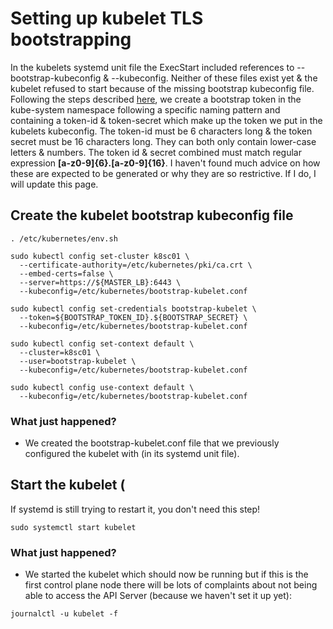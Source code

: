 # Setting up kubelet TLS bootstrapping
In the kubelets systemd unit file the ExecStart included references to --bootstrap-kubeconfig & --kubeconfig. Neither of these files exist yet & the kubelet refused to start because of the missing bootstrap kubeconfig file.
Following the steps described [here](https://kubernetes.io/docs/reference/command-line-tools-reference/kubelet-tls-bootstrapping/), we create a bootstrap token in the kube-system namespace following a specific naming pattern and containing a token-id & token-secret which make up the token we put in the kubelets kubeconfig. The token-id must be 6 characters long & the token secret must be 16 characters long. They can both only contain lower-case letters & numbers. The token id & secret combined must match regular expression **[a-z0-9]{6}.[a-z0-9]{16}**. I haven't found much advice on how these are expected to be generated or why they are so restrictive. If I do, I will update this page.

## Create the kubelet bootstrap kubeconfig file
```
. /etc/kubernetes/env.sh

sudo kubectl config set-cluster k8sc01 \
  --certificate-authority=/etc/kubernetes/pki/ca.crt \
  --embed-certs=false \
  --server=https://${MASTER_LB}:6443 \
  --kubeconfig=/etc/kubernetes/bootstrap-kubelet.conf

sudo kubectl config set-credentials bootstrap-kubelet \
  --token=${BOOTSTRAP_TOKEN_ID}.${BOOTSTRAP_SECRET} \
  --kubeconfig=/etc/kubernetes/bootstrap-kubelet.conf

sudo kubectl config set-context default \
  --cluster=k8sc01 \
  --user=bootstrap-kubelet \
  --kubeconfig=/etc/kubernetes/bootstrap-kubelet.conf

sudo kubectl config use-context default \
  --kubeconfig=/etc/kubernetes/bootstrap-kubelet.conf
```
### What just happened?
- We created the bootstrap-kubelet.conf file that we previously configured the kubelet with (in its systemd unit file).

## Start the kubelet (
If systemd is still trying to restart it, you don't need this step!
```
sudo systemctl start kubelet
```
### What just happened?
- We started the kubelet which should now be running but if this is the first control plane node there will be lots of complaints about not being able to access the API Server (because we haven't set it up yet):
```
journalctl -u kubelet -f
```
